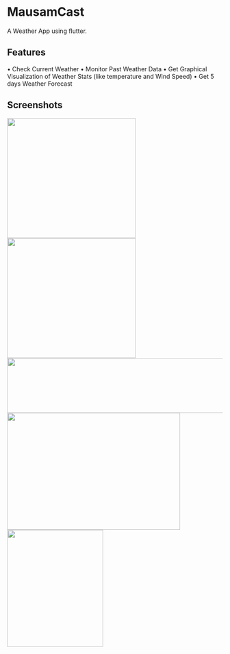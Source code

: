 # MausamCast

A Weather App using flutter.

## Features

•	Check Current Weather
•	Monitor Past Weather Data
•	Get Graphical Visualization of Weather Stats (like temperature and Wind Speed)
•	Get 5 days Weather Forecast

## Screenshots

<img src="https://github.com/Rak002/MausamCast/assets/102357129/4e885f78-3d90-4118-8adc-5f0303fef8a1" width="300" height="280">
<img src="https://github.com/Rak002/MausamCast/assets/102357129/93a8b43c-b8a6-44ce-bbf0-ccbcc2aa8321" width="300" height="280">
<br>
<img src="https://github.com/Rak002/MausamCast/assets/102357129/a9f5373a-903a-4c1c-acf4-166c75bc1579" width="600" height="128">
<br>
<img src="https://github.com/Rak002/MausamCast/assets/102357129/5299c7b4-6fef-4af9-9dde-66d14c2ff28c" width="404" height="273">
<img src="https://github.com/Rak002/MausamCast/assets/102357129/a5dbec82-4e42-4038-9f67-ab3cdeafea5c" width="224" height="273">
<br>
